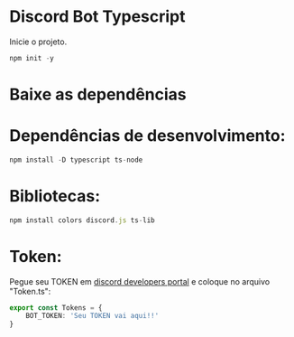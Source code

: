 # Discord Bot Typescript

Inicie o projeto.
```ts
npm init -y
```

# Baixe as dependências
# Dependências de desenvolvimento:
```ts
npm install -D typescript ts-node
```

# Bibliotecas:
```ts
npm install colors discord.js ts-lib
```

# Token:
Pegue seu TOKEN em [discord developers portal](https://discord.com/developers/applications) e coloque no arquivo "Token.ts":

```ts
export const Tokens = {
    BOT_TOKEN: 'Seu TOKEN vai aqui!!'
}
```

